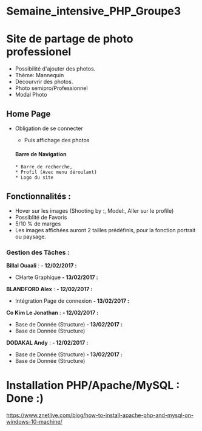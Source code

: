 # Semaine_intensive_PHP_Groupe3


# Site de partage de photo professionel

- Possibilité d'ajouter des photos.
- Thème: Mannequin
- Décourvrir des photos.
- Photo semipro/Professionnel
- Modal Photo


## Home Page

- Obligation de se connecter
  * Puis affichage des photos

  #### Barre de Navigation
      * Barre de recherche,
      * Profil (Avec menu déroulant)
      * Logo du site

## Fonctionnalités :

- Hover sur les images (Shooting by :, Model:, Aller sur le profile)
- Possiblité de Favoris
- 5/10 % de marges
- Les images affichées auront 2 tailles prédéfinis, pour la fonction portrait ou paysage.



### Gestion des Tâches :

__Billal Ouaali__ :
**- 12/02/2017 :**
  * CHarte Graphique
**- 13/02/2017 :**


__BLANDFORD Alex__ :
**- 12/02/2017 :**
  * Intégration Page de connexion
**- 13/02/2017 :**

__Co Kim Le Jonathan__ :
**- 12/02/2017 :**
  * Base de Donnée (Structure)
**- 13/02/2017 :**
  * Base de Donnée (Structure)

__DODAKAL Andy__ :
**- 12/02/2017 :**
   * Base de Donnée (Structure)
**- 13/02/2017 :**
   * Base de Donnée (Structure)
 

# Installation PHP/Apache/MySQL : Done :)



https://www.znetlive.com/blog/how-to-install-apache-php-and-mysql-on-windows-10-machine/
